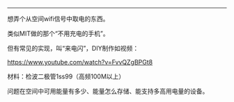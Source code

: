 

---

想弄个从空间wifi信号中取电的东西。

类似MIT做的那个“不用充电的手机”。

但有常见的实现，叫“来电闪”，DIY制作如视频：

https://www.youtube.com/watch?v=FvvQZgBPGt8

材料：检波二极管1ss99（高频100M以上）

问题在空间中可用能量有多少、能量怎么存储、能支持多高用电量的设备。

